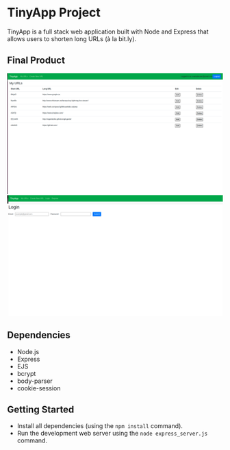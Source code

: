 # TinyApp Project

TinyApp is a full stack web application built with Node and Express that allows users to shorten long URLs (à la bit.ly).

## Final Product

!["Screenshot of URLs page"](https://github.com/ralphunrau/tinyapp/blob/master/docs/URLsPage.png?raw=true)
!["Screenshot of login page"](https://github.com/ralphunrau/tinyapp/blob/master/docs/loginPage.png?raw=true)

## Dependencies

- Node.js
- Express
- EJS
- bcrypt
- body-parser
- cookie-session


## Getting Started

- Install all dependencies (using the `npm install` command).
- Run the development web server using the `node express_server.js` command.